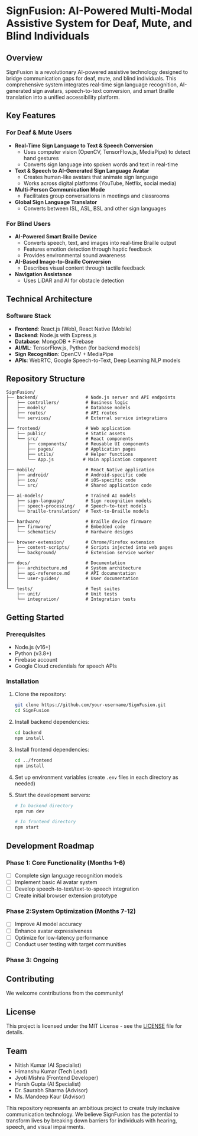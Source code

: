 # SignFusion: AI-Powered Multi-Modal Assistive System for Deaf, Mute, and Blind Individuals

## Overview
SignFusion is a revolutionary AI-powered assistive technology designed to bridge communication gaps for deaf, mute, and blind individuals. This comprehensive system integrates real-time sign language recognition, AI-generated sign avatars, speech-to-text conversion, and smart Braille translation into a unified accessibility platform.

## Key Features

### For Deaf & Mute Users
- **Real-Time Sign Language to Text & Speech Conversion**
  - Uses computer vision (OpenCV, TensorFlow.js, MediaPipe) to detect hand gestures
  - Converts sign language into spoken words and text in real-time
- **Text & Speech to AI-Generated Sign Language Avatar**
  - Creates human-like avatars that animate sign language
  - Works across digital platforms (YouTube, Netflix, social media)
- **Multi-Person Communication Mode**
  - Facilitates group conversations in meetings and classrooms
- **Global Sign Language Translator**
  - Converts between ISL, ASL, BSL and other sign languages

### For Blind Users
- **AI-Powered Smart Braille Device**
  - Converts speech, text, and images into real-time Braille output
  - Features emotion detection through haptic feedback
  - Provides environmental sound awareness
- **AI-Based Image-to-Braille Conversion**
  - Describes visual content through tactile feedback
- **Navigation Assistance**
  - Uses LiDAR and AI for obstacle detection

## Technical Architecture

### Software Stack
- **Frontend**: React.js (Web), React Native (Mobile)
- **Backend**: Node.js with Express.js
- **Database**: MongoDB + Firebase
- **AI/ML**: TensorFlow.js, Python (for backend models)
- **Sign Recognition**: OpenCV + MediaPipe
- **APIs**: WebRTC, Google Speech-to-Text, Deep Learning NLP models


## Repository Structure

```
SignFusion/
├── backend/                  # Node.js server and API endpoints
│   ├── controllers/          # Business logic
│   ├── models/               # Database models
│   ├── routes/               # API routes
│   └── services/             # External service integrations
│
├── frontend/                 # Web application
│   ├── public/               # Static assets
│   └── src/                  # React components
│       ├── components/       # Reusable UI components
│       ├── pages/            # Application pages
│       ├── utils/            # Helper functions
│       └── App.js           # Main application component
│
├── mobile/                   # React Native application
│   ├── android/              # Android-specific code
│   ├── ios/                  # iOS-specific code
│   └── src/                  # Shared application code
│
├── ai-models/                # Trained AI models
│   ├── sign-language/        # Sign recognition models
│   ├── speech-processing/    # Speech-to-text models
│   └── braille-translation/  # Text-to-Braille models
│
├── hardware/                 # Braille device firmware
│   ├── firmware/             # Embedded code
│   └── schematics/           # Hardware designs
│
├── browser-extension/        # Chrome/Firefox extension
│   ├── content-scripts/      # Scripts injected into web pages
│   └── background/           # Extension service worker
│
├── docs/                     # Documentation
│   ├── architecture.md       # System architecture
│   ├── api-reference.md      # API documentation
│   └── user-guides/          # User documentation
│
└── tests/                    # Test suites
    ├── unit/                 # Unit tests
    └── integration/          # Integration tests
```

## Getting Started

### Prerequisites
- Node.js (v16+)
- Python (v3.8+)
- Firebase account
- Google Cloud credentials for speech APIs

### Installation
1. Clone the repository:
   ```bash
   git clone https://github.com/your-username/SignFusion.git
   cd SignFusion
   ```

2. Install backend dependencies:
   ```bash
   cd backend
   npm install
   ```

3. Install frontend dependencies:
   ```bash
   cd ../frontend
   npm install
   ```

4. Set up environment variables (create `.env` files in each directory as needed)

5. Start the development servers:
   ```bash
   # In backend directory
   npm run dev
   
   # In frontend directory
   npm start
   ```

## Development Roadmap

### Phase 1: Core Functionality (Months 1-6)
- [ ] Complete sign language recognition models
- [ ] Implement basic AI avatar system
- [ ] Develop speech-to-text/text-to-speech integration
- [ ] Create initial browser extension prototype

### Phase 2:System Optimization (Months 7-12)
- [ ] Improve AI model accuracy
- [ ] Enhance avatar expressiveness
- [ ] Optimize for low-latency performance
- [ ] Conduct user testing with target communities

### Phase 3: Ongoing


## Contributing
We welcome contributions from the community! 

## License
This project is licensed under the MIT License - see the [LICENSE](LICENSE) file for details.

## Team
- Nitish Kumar (AI Specialist)
- Himanshu Kumar (Tech Lead)
- Jyoti Mishra (Frontend Developer)
- Harsh Gupta (AI Specialist)
- Dr. Saurabh Sharma (Advisor)
- Ms. Mandeep Kaur (Advisor)


This repository represents an ambitious project to create truly inclusive communication technology. We believe SignFusion has the potential to transform lives by breaking down barriers for individuals with hearing, speech, and visual impairments.
